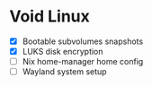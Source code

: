 # Void Linux

- [x] Bootable subvolumes snapshots
- [x] LUKS disk encryption
- [ ] Nix home-manager home config
- [ ] Wayland system setup
